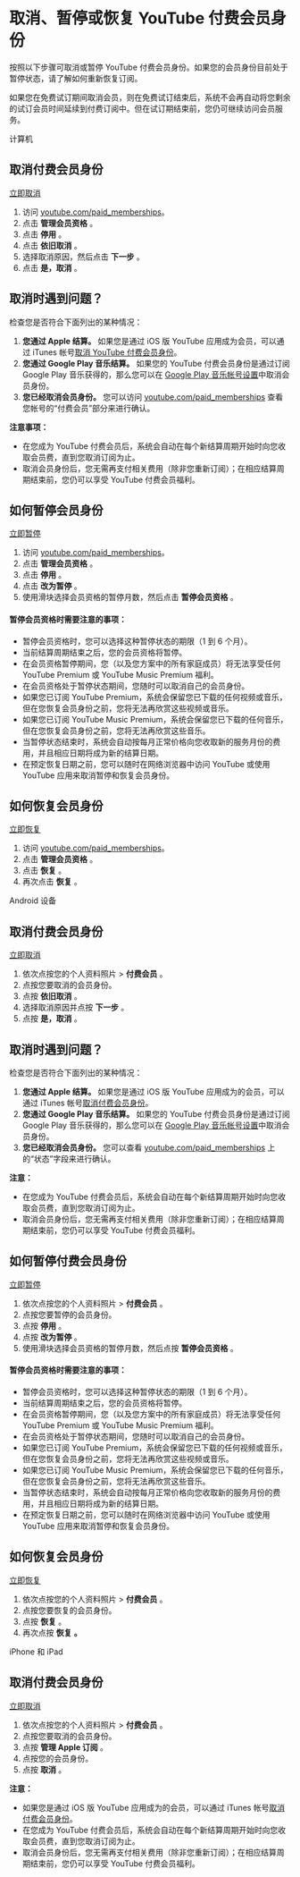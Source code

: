 # 取消、暂停或恢复 YouTube 付费会员身份

按照以下步骤可取消或暂停 YouTube 付费会员身份。如果您的会员身份目前处于暂停状态，请了解如何重新恢复订阅。

如果您在免费试订期间取消会员，则在免费试订结束后，系统不会再自动将您剩余的试订会员时间延续到付费订阅中。但在试订期结束前，您仍可继续访问会员服务。

计算机 

## 取消付费会员身份

[立即取消](https://www.youtube.com/paid_memberships)

 

1. 访问 [youtube.com/paid_memberships](https://youtube.com/paid_memberships)。
2. 点击 **管理会员资格** 。​
3. 点击 **停用** 。
4. 点击 **依旧取消** 。
5. 选择取消原因，然后点击 **下一步** 。
6. 点击 **是，取消** 。

## 取消时遇到问题？

检查您是否符合下面列出的某种情况：

1. **您通过 Apple 结算。**  如果您是通过 iOS 版 YouTube 应用成为会员，可以通过 iTunes 帐号[取消 YouTube 付费会员身份](https://support.apple.com/HT202039)。
2. **您通过 Google Play 音乐结算。**  如果您的 YouTube 付费会员身份是通过订阅 Google Play 音乐获得的，那么您可以在 [Google Play 音乐帐号设置](https://play.google.com/music/listen?u=0#/accountsettings)中取消会员身份。
3. **您已经取消会员身份。**  您可以访问 [youtube.com/paid_memberships](https://youtube.com/paid_memberships) 查看您帐号的“付费会员”部分来进行确认。

**注意事项：**

* 在您成为 YouTube 付费会员后，系统会自动在每个新结算周期开始时向您收取会员费，直到您取消订阅为止。
* 取消会员身份后，您无需再支付相关费用（除非您重新订阅）；在相应结算周期结束前，您仍可以享受 YouTube 付费会员福利。

## 如何暂停会员身份

[立即暂停](https://www.youtube.com/paid_memberships)

 

1. 访问 [youtube.com/paid_memberships](https://youtube.com/paid_memberships)。
2. 点击 **管理会员资格** 。​
3. 点击 **停用** 。
4. 点击 **改为暂停** 。
5. 使用滑块选择会员资格的暂停月数，然后点击 **暂停会员资格** 。

#### 暂停会员资格时需要注意的事项：

* 暂停会员资格时，您可以选择这种暂停状态的期限（1 到 6 个月）。
* 当前结算周期结束之后，您的会员资格将暂停。
* 在会员资格暂停期间，您（以及您方案中的所有家庭成员）将无法享受任何 YouTube Premium 或 YouTube Music Premium 福利。
* 在会员资格处于暂停状态期间，您随时可以取消自己的会员身份。
* 如果您已订阅 YouTube Premium，系统会保留您已下载的任何视频或音乐，但在您恢复会员身份之前，您将无法再欣赏这些视频或音乐。
* 如果您已订阅 YouTube Music Premium，系统会保留您已下载的任何音乐，但在您恢复会员身份之前，您将无法再欣赏这些音乐。
* 当暂停状态结束时，系统会自动按每月正常价格向您收取新的服务月份的费用，并且相应日期将成为新的结算日期。
* 在预定恢复日期之前，您可以随时在网络浏览器中访问 YouTube 或使用 YouTube 应用来取消暂停和恢复会员身份。

## 如何恢复会员身份

[立即恢复](https://www.youtube.com/paid_memberships)

1. 访问 [youtube.com/paid_memberships](https://youtube.com/paid_memberships)。
2. 点击 **管理会员资格** 。
3. 点击 **恢复** 。
4. 再次点击 **恢复** 。


Android 设备

## 取消付费会员身份

[立即取消](https://www.youtube.com/paid_memberships)

 

1. 依次点按您的个人资料照片 >  **付费会员** 。
2. 点按您要取消的会员身份。
3. 点按 **依旧取消** 。
4. 选择取消原因并点按 **下一步** 。
5. 点按 **是，取消** 。

## 取消时遇到问题？

检查您是否符合下面列出的某种情况：

1. **您通过 Apple 结算。**  如果您是通过 iOS 版 YouTube 应用成为的会员，可以通过 iTunes 帐号[取消付费会员身份](https://support.apple.com/HT202039)。
2. **您通过 Google Play 音乐结算。**  如果您的 YouTube 付费会员身份是通过订阅 Google Play 音乐获得的，那么您可以在 [Google Play 音乐帐号设置](https://play.google.com/music/listen?u=0#/accountsettings)中取消会员身份。
3. **您已经取消会员身份。**  您可以查看 [youtube.com/paid_memberships](https://youtube.com/paid_memberships) 上的“状态”字段来进行确认。

**注意：**

* 在您成为 YouTube 付费会员后，系统会自动在每个新结算周期开始时向您收取会员费，直到您取消订阅为止。
* 取消会员身份后，您无需再支付相关费用（除非您重新订阅）；在相应结算周期结束前，您仍可以享受 YouTube 付费会员福利。

## 如何暂停付费会员身份

[立即暂停](https://www.youtube.com/paid_memberships)

 

1. 依次点按您的个人资料照片 >  **付费会员** 。
2. 点按您要暂停的会员身份。
3. 点按 **停用** 。
4. 点按 **改为暂停** 。
5. 使用滑块选择会员资格的暂停月数，然后点按 **暂停会员资格** 。

#### 暂停会员资格时需要注意的事项：

* 暂停会员资格时，您可以选择这种暂停状态的期限（1 到 6 个月）。
* 当前结算周期结束之后，您的会员资格将暂停。
* 在会员资格暂停期间，您（以及您方案中的所有家庭成员）将无法享受任何 YouTube Premium 或 YouTube Music Premium 福利。
* 在会员资格处于暂停状态期间，您随时可以取消自己的会员身份。
* 如果您已订阅 YouTube Premium，系统会保留您已下载的任何视频或音乐，但在您恢复会员身份之前，您将无法再欣赏这些视频或音乐。
* 如果您已订阅 YouTube Music Premium，系统会保留您已下载的任何音乐，但在您恢复会员身份之前，您将无法再欣赏这些音乐。
* 当暂停状态结束时，系统会自动按每月正常价格向您收取新的服务月份的费用，并且相应日期将成为新的结算日期。
* 在预定恢复日期之前，您可以随时在网络浏览器中访问 YouTube 或使用 YouTube 应用来取消暂停和恢复会员身份。

## 如何恢复会员身份

[立即恢复](https://www.youtube.com/paid_memberships)

1. 依次点按您的个人资料照片 >  **付费会员** 。
2. 点按您要恢复的会员身份。
3. 点按 **恢复** 。
4. 再次点按 **恢复** **。**


iPhone 和 iPad


## 取消付费会员身份

[立即取消](https://www.youtube.com/paid_memberships)

 

1. 依次点按您的个人资料照片 >  **付费会员** 。
2. 点按您要取消的会员身份。
3. 点按 **管理 Apple 订阅** 。
4. 点按您的会员身份。
5. 点按 **取消** 。

**注意：**

* 如果您是通过 iOS 版 YouTube 应用成为的会员，可以通过 iTunes 帐号[取消付费会员身份](https://support.apple.com/HT202039)。
* 在您成为 YouTube 付费会员后，系统会自动在每个新结算周期开始时向您收取会员费，直到您取消订阅为止。
* 取消会员身份后，您无需再支付相关费用（除非您重新订阅）；在相应结算周期结束前，您仍可以享受 YouTube 付费会员福利。